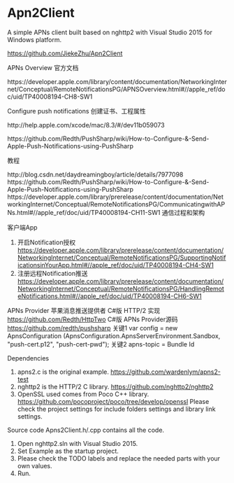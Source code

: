 # Apn2Client
A simple APNs client built based on nghttp2 with Visual Studio 2015 for Windows platform.<p>
https://github.com/JiekeZhu/Apn2Client <p>
<p>
APNs Overview 官方文档<p>
https://developer.apple.com/library/content/documentation/NetworkingInternet/Conceptual/RemoteNotificationsPG/APNSOverview.html#//apple_ref/doc/uid/TP40008194-CH8-SW1<p>
<p>
Configure push notifications 创建证书、工程属性<p>
http://help.apple.com/xcode/mac/8.3/#/dev11b059073 <p>
https://github.com/Redth/PushSharp/wiki/How-to-Configure-&-Send-Apple-Push-Notifications-using-PushSharp <p>
<p>
<p>
教程<p>
http://blog.csdn.net/daydreamingboy/article/details/7977098
https://github.com/Redth/PushSharp/wiki/How-to-Configure-&-Send-Apple-Push-Notifications-using-PushSharp
https://developer.apple.com/library/prerelease/content/documentation/NetworkingInternet/Conceptual/RemoteNotificationsPG/CommunicatingwithAPNs.html#//apple_ref/doc/uid/TP40008194-CH11-SW1 通信过程和架构

客户端App
1. 开启Notification授权
https://developer.apple.com/library/prerelease/content/documentation/NetworkingInternet/Conceptual/RemoteNotificationsPG/SupportingNotificationsinYourApp.html#//apple_ref/doc/uid/TP40008194-CH4-SW1
2. 注册远程Notification推送
https://developer.apple.com/library/prerelease/content/documentation/NetworkingInternet/Conceptual/RemoteNotificationsPG/HandlingRemoteNotifications.html#//apple_ref/doc/uid/TP40008194-CH6-SW1

APNs Provider 苹果消息推送提供者
C#版 HTTP/2 实现
https://github.com/Redth/HttpTwo
C#版 APNs Provider源码
https://github.com/redth/pushsharp
关键1
var config = new ApnsConfiguration (ApnsConfiguration.ApnsServerEnvironment.Sandbox, "push-cert.p12", "push-cert-pwd"); 
关键2
apns-topic = Bundle Id

Dependencies
1. apns2.c is the original example.  https://github.com/wardenlym/apns2-test
2. nghttp2 is the HTTP/2 C library. https://github.com/nghttp2/nghttp2
3. OpenSSL used comes from Poco C++ library. https://github.com/pocoproject/poco/tree/develop/openssl
Please check the project settings for include folders settings and library link settings.

Source code
Apns2Client.h/.cpp contains all the code.
1. Open nghttp2.sln with Visual Studio 2015.
2. Set Example as the startup project.
3. Please check the TODO labels and replace the needed parts with your own values.
4. Run.
